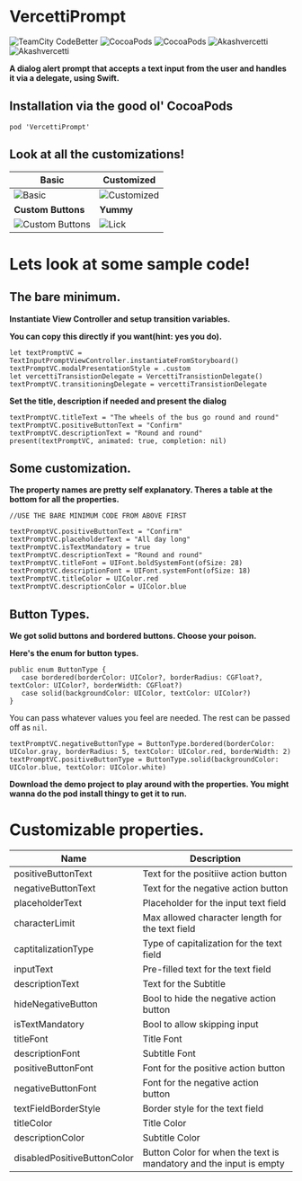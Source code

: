 # VercettiPrompt

![TeamCity CodeBetter](https://img.shields.io/teamcity/codebetter/bt428.svg)
![CocoaPods](https://img.shields.io/badge/platform-ios-lightgrey.svg)
![CocoaPods](https://img.shields.io/badge/version-1.0.1-blue.svg)
![Akashvercetti](https://img.shields.io/badge/this%20library%20is-lit%20af-orange.svg)
![Akashvercetti](https://img.shields.io/badge/Will%20it%20work%3F-Maybe-yellowgreen.svg)






**A dialog alert prompt that accepts a text input from the user and handles it via a delegate, using Swift.**

## Installation via the good ol' CocoaPods
`pod 'VercettiPrompt'`


## Look at all the customizations!

| **Basic**      | **Customized** |
| ----------- | ----------- |
| ![Basic](https://i.imgur.com/rIEIjTD.gif) | ![Customized](https://i.imgur.com/aLfRM2E.gif) |
| **Custom Buttons**      | **Yummy** |
| ![Custom Buttons](https://i.imgur.com/FRZWFOz.gif) | ![Lick](https://i.imgur.com/cVjUc43.jpg) |


# Lets look at some sample code!

## The bare minimum.

**Instantiate View Controller and setup transition variables.** 

**You can copy this directly if you want(hint: yes you do).**

```
let textPromptVC = TextInputPromptViewController.instantiateFromStoryboard()
textPromptVC.modalPresentationStyle = .custom
let vercettiTransistionDelegate = VercettiTransistionDelegate()
textPromptVC.transitioningDelegate = vercettiTransistionDelegate
```

**Set the title, description if needed and present the dialog**

```
textPromptVC.titleText = "The wheels of the bus go round and round"
textPromptVC.positiveButtonText = "Confirm"
textPromptVC.descriptionText = "Round and round"
present(textPromptVC, animated: true, completion: nil)
```
 
 
 ## Some customization.
 **The property names are pretty self explanatory. Theres a table at the bottom for all the properties.**
 
```
//USE THE BARE MINIMUM CODE FROM ABOVE FIRST

textPromptVC.positiveButtonText = "Confirm"
textPromptVC.placeholderText = "All day long"
textPromptVC.isTextMandatory = true
textPromptVC.descriptionText = "Round and round"
textPromptVC.titleFont = UIFont.boldSystemFont(ofSize: 28)
textPromptVC.descriptionFont = UIFont.systemFont(ofSize: 18)
textPromptVC.titleColor = UIColor.red
textPromptVC.descriptionColor = UIColor.blue
```

 ## Button Types.
 **We got solid buttons and bordered buttons. Choose your poison.**
 
 **Here's the enum for button types.**
 
 ```
 public enum ButtonType {
    case bordered(borderColor: UIColor?, borderRadius: CGFloat?, textColor: UIColor?, borderWidth: CGFloat?)
    case solid(backgroundColor: UIColor, textColor: UIColor?)
}
 ```
 
 You can pass whatever values you feel are needed. The rest can be passed off as `nil`.
 
 ```
 textPromptVC.negativeButtonType = ButtonType.bordered(borderColor: UIColor.gray, borderRadius: 5, textColor: UIColor.red, borderWidth: 2)
 textPromptVC.positiveButtonType = ButtonType.solid(backgroundColor: UIColor.blue, textColor: UIColor.white)
 ```
 
 **Download the demo project to play around with the properties. You might wanna do the pod install thingy to get it to run.**
 
 # Customizable properties.
 
 
| **Name**      | **Description** |
| ----------- | ----------- |
| positiveButtonText | Text for the positiive action button |
| negativeButtonText | Text for the negative action button |
| placeholderText | Placeholder for the input text field |
| characterLimit | Max allowed character length for the text field |
| captitalizationType | Type of capitalization for the text field |
| inputText | Pre-filled text for the text field |
| descriptionText | Text for the Subtitle |
| hideNegativeButton | Bool to hide the negative action button |
| isTextMandatory | Bool to allow skipping input |
| titleFont | Title Font |
| descriptionFont | Subtitle Font |
| positiveButtonFont | Font for the positive action button |
| negativeButtonFont | Font for the negative action button |
| textFieldBorderStyle | Border style for the text field |
| titleColor | Title Color |
| descriptionColor | Subtitle Color |
| disabledPositiveButtonColor | Button Color for when the text is mandatory and the input is empty |
